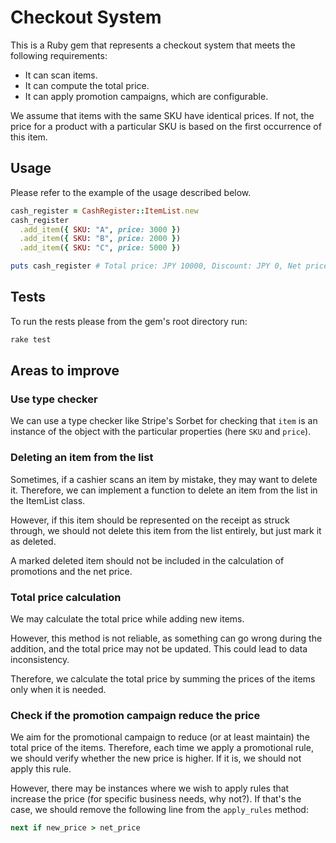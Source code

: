# Checkout System

This is a Ruby gem that represents a checkout system that meets the following requirements:

- It can scan items.
- It can compute the total price.
- It can apply promotion campaigns, which are configurable.

We assume that items with the same SKU have identical prices. If not, the price for a product with a particular SKU is based on the first occurrence of this item.


## Usage

Please refer to the example of the usage described below.

```ruby
cash_register = CashRegister::ItemList.new
cash_register
  .add_item({ SKU: "A", price: 3000 })
  .add_item({ SKU: "B", price: 2000 })
  .add_item({ SKU: "C", price: 5000 })

puts cash_register # Total price: JPY 10000, Discount: JPY 0, Net price: 10000
```


## Tests

To run the rests please from the gem's root directory run:
```bash
rake test
```


## Areas to improve


### Use type checker

We can use a type checker like Stripe's Sorbet for checking that `item` is an instance of the object with the particular properties (here `SKU` and `price`).


### Deleting an item from the list

Sometimes, if a cashier scans an item by mistake, they may want to delete it. Therefore, we can implement a function to delete an item from the list in the ItemList class.

However, if this item should be represented on the receipt as struck through, we should not delete this item from the list entirely, but just mark it as deleted.

A marked deleted item should not be included in the calculation of promotions and the net price.


### Total price calculation

We may calculate the total price while adding new items.

However, this method is not reliable, as something can go wrong during the addition, and the total price may not be updated. This could lead to data inconsistency.

Therefore, we calculate the total price by summing the prices of the items only when it is needed.


### Check if the promotion campaign reduce the price

We aim for the promotional campaign to reduce (or at least maintain) the total price of the items. Therefore, each time we apply a promotional rule, we should verify whether the new price is higher. If it is, we should not apply this rule.

However, there may be instances where we wish to apply rules that increase the price (for specific business needs, why not?). If that's the case, we should remove the following line from the `apply_rules` method:

```ruby
next if new_price > net_price
```
